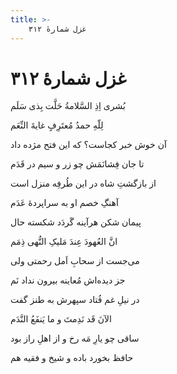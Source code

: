 ```yaml
---
title: >-
    غزل شمارهٔ ۳۱۲
---
```

# غزل شمارهٔ ۳۱۲

<div class="b" id="bn1"><div class="m1"><p>بُشری اِذِ السَّلامةُ حَلَّت بِذی سَلَم</p></div>
<div class="m2"><p>لِلّهِ حمدُ مُعتَرِفٍ غایةَ النِّعَم</p></div></div>
<div class="b" id="bn2"><div class="m1"><p>آن خوش خبر کجاست؟ که این فتح مژده داد</p></div>
<div class="m2"><p>تا جان فِشانَمَش چو زر و سیم در قَدَم</p></div></div>
<div class="b" id="bn3"><div class="m1"><p>از بازگشتِ شاه در این طُرفِه منزل است</p></div>
<div class="m2"><p>آهنگِ خصم او به سراپردهٔ عَدَم</p></div></div>
<div class="b" id="bn4"><div class="m1"><p>پیمان شکن هرآینه گَردَد شکسته حال</p></div>
<div class="m2"><p>انَّ العُهودَ عِندَ مَلیکِ النُّهی ذِمَم</p></div></div>
<div class="b" id="bn5"><div class="m1"><p>می‌جست از سحابِ اَمل رحمتی ولی</p></div>
<div class="m2"><p>جز دیده‌اش مُعاینه بیرون نداد نَم</p></div></div>
<div class="b" id="bn6"><div class="m1"><p>در نیلِ غم فُتاد سپهرش به طنز گفت</p></div>
<div class="m2"><p>الآنَ قَد نَدِمتَ و ما یَنفَعُ النَّدَم</p></div></div>
<div class="b" id="bn7"><div class="m1"><p>ساقی چو یارِ مَه رخ و از اهلِ راز بود</p></div>
<div class="m2"><p>حافظ بخورد باده و شیخ و فقیه هم</p></div></div>